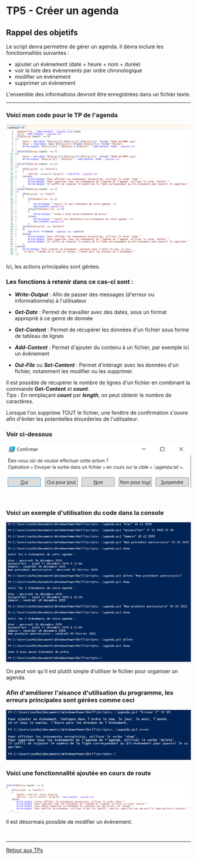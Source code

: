 # TP5 - Créer un agenda

## Rappel des objetifs

Le script devra permettre de gérer un agenda. Il devra inclure les fonctionnalités suivantes :

- ajouter un évènement (date + heure + nom + durée)
- voir la liste des évènements par ordre chronologique
- modifier un évènement
- supprimer un évènement

L'ensemble des informations devront être enregistrées dans un fichier texte.

---

### Voici mon code pour le TP de l'agenda

<p align="center">
  <img  src="../../pictures/agenda_code.PNG" name="Code de l'agenda">
</p>

Ici, les actions principales sont gérées.

### Les fonctions à retenir dans ce cas-ci sont :

- ***Write-Output*** : Afin de passer des messages (d'erreur ou informationnels) à l'utilisateur

- ***Get-Date*** : Permet de travailler avec des dates, sous un format approprié à ce genre de donnée

- ***Get-Content*** : Permet de récupérer les données d'un fichier sous forme de tableau de lignes

- ***Add-Content*** : Permet d'ajouter du contenu à un fichier, par exemple ici un évènement

- ***Out-File*** ou ***Set-Content*** : Permet d'intéragir avec les données d'un fichier, notamment les modifier ou les supprimer.

Il est possible de récupérer le nombre de lignes d'un fichier en combinant la commande **Get-Content** et ***count***.  
Tips : En remplaçant ***count*** par ***length***, on peut obtenir le nombre de caractères.

Lorsque l'on supprime TOUT le fichier, une fenêtre de confirmation s'ouvre afin d'éviter les potentielles étourderies de l'utilisateur.

### Voir ci-dessous

<p align="center">
  <img  src="../../pictures/-confirm.PNG" name="Output de l'agenda">
</p>

<br>

### Voici un exemple d'utilisation du code dans la console

<p align="center">
  <img  src="../../pictures/agenda_output.PNG" name="Output de l'agenda">
</p>

On peut voir qu'il est plutôt simple d'utiliser le fichier pour organiser un agenda.  

### Afin d'améliorer l'aisance d'utilisation du programme, les erreurs principales sont gérées comme ceci

<p align="center">
  <img  src="../../pictures/agenda_error.PNG" name="Output de l'agenda">
</p>

### Voici une fonctionnalité ajoutée en cours de route

<p align="center">
  <img  src="../../pictures/agenda_modify.PNG" name="Code de l'agenda">
</p>

Il est désormais possible de modifier un évènement.

<br>

---

[Retour aux TPs](https://github.com/NatSch45/linux/blob/master/Powershell/pages/tps/tp.md)
